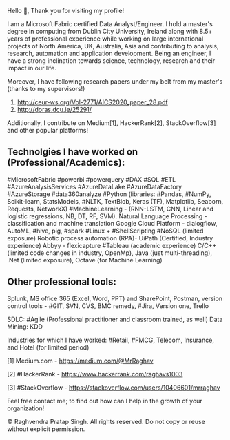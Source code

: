 Hello 👋,
Thank you for visiting my profile!

I am a Microsoft Fabric certified Data Analyst/Engineer. I hold a master's degree in computing from Dublin City University, Ireland along with 8.5+ years of professional experience while working on large international projects of North America, UK, Australia, Asia and contributing to analysis, research, automation and application development. 
Being an engineer, I have a strong inclination towards science, technology, research and their impact in our life. 

Moreover, I have following research papers under my belt from my master's (thanks to my supervisors!)
1) http://ceur-ws.org/Vol-2771/AICS2020_paper_28.pdf
2) http://doras.dcu.ie/25291/

Additionally, I contribute on Medium[1], HackerRank[2], StackOverflow[3] and other popular platforms!

Technolgies I have worked on (Professional/Academics):
------------------------------------------------------
#MicrosoftFabric #powerbi #powerquery #DAX #SQL #ETL #AzureAnalysisServices #AzureDataLake #AzureDataFactory #AzureStorage #data360analyze #Python (libraries: #Pandas, #NumPy, Scikit-learn, StatsModels, #NLTK, TextBlob, Keras (TF), Matplotlib, Seaborn, Requests, NetworkX) #MachineLearning - (RNN-LSTM, CNN, Linear and logistic regressions, NB, DT, RF, SVM). 
Natural Language Processing - classification and machine translation
Google Cloud Platform - dialogflow, AutoML, #hive, pig, #spark
#Linux + #ShellScripting
#NoSQL (limited exposure)
Robotic process automation (RPA)- UiPath (Certified, Industry experience)
Abbyy - flexicapture
#Tableau (academic experience)
C/C++ (limited code changes in industry, OpenMp), Java (just multi-threading), .Net (limited exposure), Octave (for Machine Learning)

Other professional tools:
-------------------------
Splunk, MS office 365 (Excel, Word, PPT) and SharePoint, Postman, version control tools - #GIT, SVN, CVS, BMC remedy, #Jira, Version one, Trello

SDLC: #Agile (Professional practitioner and classroom trained, as well)
Data Mining: KDD

Industries for which I have worked: #Retail, #FMCG, Telecom, Insurance, and Hotel (for limited period)

[1] Medium.com - https://medium.com/@MrRaghav

[2] #HackerRank - https://www.hackerrank.com/raghavs1003

[3] #StackOverflow - https://stackoverflow.com/users/10406601/mrraghav

Feel free contact me; to find out how can I help in the growth of your organization!


© Raghvendra Pratap Singh. All rights reserved. Do not copy or reuse without explicit permission.

